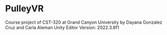 # PulleyVR
Course project of CST-320 at Grand Canyon University by Dayana Gonzalez Cruz and Carla Aleman
Unity Editor Version: 2022.3.8f1
